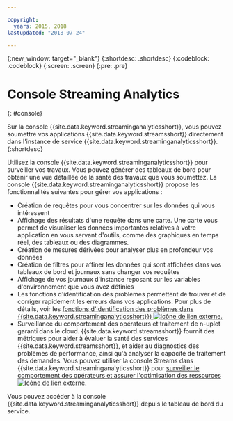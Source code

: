 ```yaml
---

copyright:
  years: 2015, 2018
lastupdated: "2018-07-24"

---
```


<!-- Attribute definitions -->
{:new_window: target="_blank"}
{:shortdesc: .shortdesc}
{:codeblock: .codeblock}
{:screen: .screen}
{:pre: .pre}

# Console Streaming Analytics
{: #console}

Sur la console {{site.data.keyword.streaminganalyticsshort}}, vous pouvez soumettre vos applications {{site.data.keyword.streamsshort}} directement dans l'instance de service {{site.data.keyword.streaminganalyticsshort}}.
{:shortdesc}

Utilisez la console {{site.data.keyword.streaminganalyticsshort}} pour surveiller vos travaux. Vous pouvez générer des tableaux de bord pour obtenir une vue détaillée de la santé des travaux que vous soumettez. La console {{site.data.keyword.streaminganalyticsshort}} propose les fonctionnalités suivantes pour gérer vos applications :

* Création de requêtes pour vous concentrer sur les données qui vous intéressent
* Affichage des résultats d'une requête dans une carte. Une carte vous permet de visualiser les données importantes relatives à votre application en vous servant d'outils, comme des graphiques en temps réel, des tableaux ou des diagrammes.
* Création de mesures dérivées pour analyser plus en profondeur vos données
* Création de filtres pour affiner les données qui sont affichées dans vos tableaux de bord et journaux sans changer vos requêtes
* Affichage de vos journaux d'instance reposant sur les variables d'environnement que vous avez définies
* Les fonctions d'identification des problèmes permettent de trouver et de corriger rapidement les erreurs dans vos applications. Pour plus de détails, voir les [fonctions d'identification des problèmes dans {{site.data.keyword.streaminganalyticsshort}}) ![Icône de lien externe](../../icons/launch-glyph.svg "Icône de lien externe").](https://wp.me/p4IICn-4cx)
* Surveillance du comportement des opérateurs et traitement de n-uplet garanti dans le cloud. {{site.data.keyword.streamsshort}}
fournit des métriques pour aider à évaluer la santé des services {{site.data.keyword.streamsshort}},
et aider au diagnostics des problèmes de performance, ainsi qu'à analyser la capacité de traitement des demandes. Vous pouvez utiliser la console Streams dans {{site.data.keyword.streaminganalyticsshort}} pour [surveiller le comportement des opérateurs et assurer l'optimisation des ressources ![Icône de lien externe](../../icons/launch-glyph.svg "Icône de lien externe").](https://wp.me/p4IICn-4bH)


Vous pouvez accéder à la console {{site.data.keyword.streaminganalyticsshort}} depuis le tableau de bord du service.

<!--The {{site.data.keyword.streaminganalyticsshort}} console is translated into the following languages: Brazilian Portuguese, French, German, Italian, Japanese, Korean, Simplified Chinese, Spanish, Traditional Chinese. Change the language setting in your browser to view the console in your preferred language. -->
